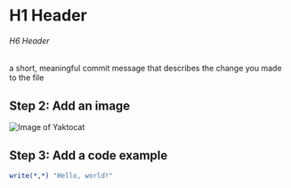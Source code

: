 # H1 Header

###### H6 Header

a short, meaningful commit message that describes the change you made to the file

## Step 2: Add an image

![Image of Yaktocat](https://octodex.github.com/images/yaktocat.png)

## Step 3: Add a code example

```fortran
write(*,*) "Hello, world!"
```
